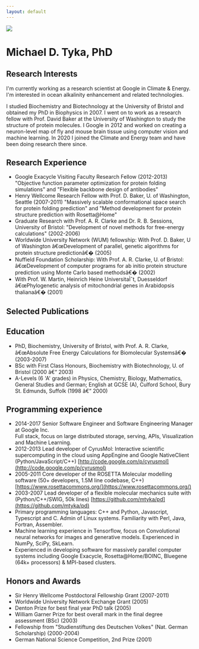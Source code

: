 ```yaml
---
layout: default
---
```



<img class="profile-picture" src="mike.jpg">


# Michael D. Tyka, PhD
## Research Interests

I'm currently working as a research scientist at Google in Climate & Energy. I'm interested in ocean alkalinity enhancement and related technologies.

I studied Biochemistry and Biotechnology at the University of Bristol and obtained my PhD in Biophysics in 2007. 
I went on to work as a research fellow with Prof. David Baker at the University of Washington to study the structure of protein molecules. 
I Google in 2012 and worked on creating a neuron-level map of fly and mouse brain tissue using computer vision and machine learning. In 2020 I joined the
Climate and Energy team and have been doing research there since. 

## Research Experience

* Google Exacycle Visiting Faculty Research Fellow (2012-2013) "Objective function parameter optimization for protein folding simulations" and 
  "Flexible backbone design of antibodies"
* Henry Wellcome Research Fellow with Prof. D. Baker, U. of Washington, Seattle (2007-2011) "Massively scalable conformational space search for protein folding prediction" and  "Method development for protein structure prediction with Rosetta@Home"  
* Graduate Research with Prof. A. R. Clarke and Dr. R. B. Sessions, University of Bristol: "Development of novel methods for free-energy calculations" (2002-2006)  
* Worldwide University Network (WUM) fellowship: With Prof. D. Baker, U of Washington â€œDevelopment of parallel, genetic algorithms for protein structure predictionâ€� (2005)  
* Nuffield Foundation Scholarship: With Prof. A. R. Clarke, U. of Bristol: â€œDevelopment of computer programs for ab initio protein structure prediction using Monte Carlo based methodsâ€� (2002)  
* With Prof. W. Martin, Heinrich Heine UniversitaÌˆt, Duesseldorf â€œPhylogenetic analysis of mitochondrial genes in Arabidopsis thalianaâ€� (2001)

## Selected Publications 


## Education 

* PhD, Biochemistry, University of Bristol, with Prof. A. R. Clarke, â€œAbsolute Free Energy Calculations for Biomolecular Systemsâ€� (2003-2007)   
* BSc with First Class Honours, Biochemistry with Biotechnology, U. of Bristol (2000 â€“ 2003\)  
* A-Levels (6 'A' grades) in Physics, Chemistry, Biology, Mathematics, General Studies and German; English at GCSE (A), Culford School, Bury St. Edmunds, Suffolk (1998 â€“ 2000\)

## Programming experience

* 2014-2017 Senior Software Engineer and Software Engineering Manager at Google Inc.   
  Full stack, focus on large distributed storage, serving, APIs, Visualization and Machine Learning.  
* 2012-2013  Lead developer of CyrusMol: Interactive scientific supercomputing in the cloud using AppEngine and Google NativeClient (Python/JavaScript/C++) [http://code.google.com/p/cyrusmol](http://code.google.com/p/cyrusmol)  
* 2005-2011 Core developer of the ROSETTA Molecular modelling software (50+ developers, 1.5M line codebase, C++) [https://www.rosettacommons.org/](https://www.rosettacommons.org/)  
* 2003-2007 Lead developer of a flexible molecular mechanics suite with (Python/C++/SWIG, 50k lines) [https://github.com/mtyka/pd](https://github.com/mtyka/pd)   
* Primary programming languages: C++ and Python, Javascript, Typescript and C. Admin of Linux systems. Familiarity with Perl, Java, Fortran, Assembler.   
* Machine learning experience in Tensorflow, focus on Convolutional neural networks for images and generative models. Experienced in NumPy, SciPy, SkLearn.  
* Experienced in developing software for massively parallel computer systems including Google Exacycle, Rosetta@Home/BOINC, Bluegene (64k+ processors) & MPI-based clusters.

## Honors and Awards ##

* Sir Henry Wellcome Postdoctoral Fellowship Grant (2007-2011)  
* Worldwide University Network Exchange Grant (2005)  
* Denton Prize for best final year PhD talk (2005)  
* William Garner Prize for best overall mark in the final degree assessment (BSc) (2003)  
* Fellowship from "Studienstiftung des Deutschen Volkes" (Nat. German Scholarship) (2000-2004)  
* German National Science Competition, 2nd Prize (2001) 


